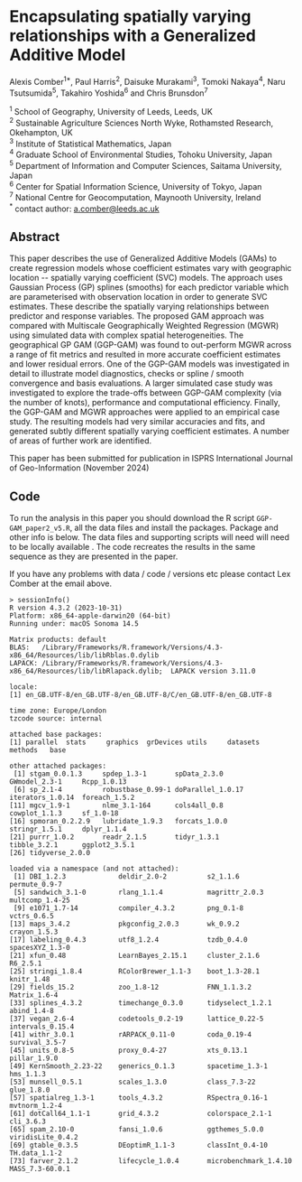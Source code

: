 # Encapsulating spatially varying relationships with a Generalized Additive Model

Alexis Comber<sup>1*</sup>, Paul Harris<sup>2</sup>, Daisuke Murakami<sup>3</sup>, Tomoki Nakaya<sup>4</sup>, Naru Tsutsumida<sup>5</sup>, Takahiro Yoshida<sup>6</sup> and Chris Brunsdon<sup>7</sup>

<sup>1</sup> School of Geography, University of Leeds, Leeds, UK\
<sup>2</sup> Sustainable Agriculture Sciences North Wyke, Rothamsted Research, Okehampton, UK\
<sup>3</sup> Institute of Statistical Mathematics, Japan\
<sup>4</sup> Graduate School of Environmental Studies, Tohoku University, Japan\
<sup>5</sup> Department of Information and Computer Sciences, Saitama University, Japan\
<sup>6</sup> Center for Spatial Information Science, University of Tokyo, Japan\
<sup>7</sup> National Centre for Geocomputation, Maynooth University, Ireland\
<sup>*</sup> contact author: a.comber@leeds.ac.uk

## Abstract
This paper describes the use of Generalized Additive Models (GAMs) to create regression models whose coefficient estimates vary with geographic location -- spatially varying coefficient (SVC) models. The approach uses Gaussian Process (GP) splines (smooths) for each predictor variable which are parameterised with observation location in order to generate SVC estimates. These describe the spatially varying relationships between predictor and response variables. The proposed GAM approach was compared with Multiscale Geographically Weighted Regression (MGWR) using simulated data with complex spatial heterogeneities. The geographical GP GAM (GGP-GAM) was found to out-perform MGWR across a range of fit metrics and resulted in more accurate coefficient estimates and lower residual errors. One of the GGP-GAM models was investigated in detail to illustrate model diagnostics, checks or spline / smooth convergence and basis evaluations. A larger simulated case study was investigated to explore the trade-offs between GGP-GAM complexity (via the number of knots), performance and computational efficiency. Finally, the GGP-GAM and MGWR approaches were applied to an empirical case study. The resulting models had very similar accuracies and fits, and generated subtly different spatially varying coefficient estimates. A number of areas of further work are identified.

This paper has been submitted for publication in ISPRS International Journal of Geo-Information (November 2024)

## Code
To run the analysis in this paper you should download the R script `GGP-GAM_paper2_v5.R`, all the data files and install the packages. Package and other info is below. The data files and supporting scripts will need will need to be locally available . The code recreates the results in the same sequence as they are presented in the paper. 

If you have any problems with data / code / versions etc please contact Lex Comber at the email above.

```{r}
> sessionInfo()
R version 4.3.2 (2023-10-31)
Platform: x86_64-apple-darwin20 (64-bit)
Running under: macOS Sonoma 14.5

Matrix products: default
BLAS:   /Library/Frameworks/R.framework/Versions/4.3-x86_64/Resources/lib/libRblas.0.dylib 
LAPACK: /Library/Frameworks/R.framework/Versions/4.3-x86_64/Resources/lib/libRlapack.dylib;  LAPACK version 3.11.0

locale:
[1] en_GB.UTF-8/en_GB.UTF-8/en_GB.UTF-8/C/en_GB.UTF-8/en_GB.UTF-8

time zone: Europe/London
tzcode source: internal

attached base packages:
[1] parallel  stats     graphics  grDevices utils     datasets  methods   base     

other attached packages:
 [1] stgam_0.0.1.3     spdep_1.3-1       spData_2.3.0      GWmodel_2.3-1     Rcpp_1.0.13      
 [6] sp_2.1-4          robustbase_0.99-1 doParallel_1.0.17 iterators_1.0.14  foreach_1.5.2    
[11] mgcv_1.9-1        nlme_3.1-164      cols4all_0.8      cowplot_1.1.3     sf_1.0-18        
[16] spmoran_0.2.2.9   lubridate_1.9.3   forcats_1.0.0     stringr_1.5.1     dplyr_1.1.4      
[21] purrr_1.0.2       readr_2.1.5       tidyr_1.3.1       tibble_3.2.1      ggplot2_3.5.1    
[26] tidyverse_2.0.0  

loaded via a namespace (and not attached):
 [1] DBI_1.2.3             deldir_2.0-2          s2_1.1.6              permute_0.9-7        
 [5] sandwich_3.1-0        rlang_1.1.4           magrittr_2.0.3        multcomp_1.4-25      
 [9] e1071_1.7-14          compiler_4.3.2        png_0.1-8             vctrs_0.6.5          
[13] maps_3.4.2            pkgconfig_2.0.3       wk_0.9.2              crayon_1.5.3         
[17] labeling_0.4.3        utf8_1.2.4            tzdb_0.4.0            spacesXYZ_1.3-0      
[21] xfun_0.48             LearnBayes_2.15.1     cluster_2.1.6         R6_2.5.1             
[25] stringi_1.8.4         RColorBrewer_1.1-3    boot_1.3-28.1         knitr_1.48           
[29] fields_15.2           zoo_1.8-12            FNN_1.1.3.2           Matrix_1.6-4         
[33] splines_4.3.2         timechange_0.3.0      tidyselect_1.2.1      abind_1.4-8          
[37] vegan_2.6-4           codetools_0.2-19      lattice_0.22-5        intervals_0.15.4     
[41] withr_3.0.1           rARPACK_0.11-0        coda_0.19-4           survival_3.5-7       
[45] units_0.8-5           proxy_0.4-27          xts_0.13.1            pillar_1.9.0         
[49] KernSmooth_2.23-22    generics_0.1.3        spacetime_1.3-1       hms_1.1.3            
[53] munsell_0.5.1         scales_1.3.0          class_7.3-22          glue_1.8.0           
[57] spatialreg_1.3-1      tools_4.3.2           RSpectra_0.16-1       mvtnorm_1.2-4        
[61] dotCall64_1.1-1       grid_4.3.2            colorspace_2.1-1      cli_3.6.3            
[65] spam_2.10-0           fansi_1.0.6           ggthemes_5.0.0        viridisLite_0.4.2    
[69] gtable_0.3.5          DEoptimR_1.1-3        classInt_0.4-10       TH.data_1.1-2        
[73] farver_2.1.2          lifecycle_1.0.4       microbenchmark_1.4.10 MASS_7.3-60.0.1      

```
